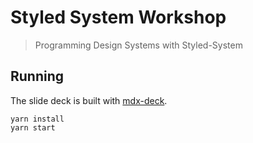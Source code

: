 # Styled System Workshop

> Programming Design Systems with Styled-System

## Running

The slide deck is built with [mdx-deck](https://github.com/jxnblk/mdx-deck).

```shell
yarn install
yarn start
```

